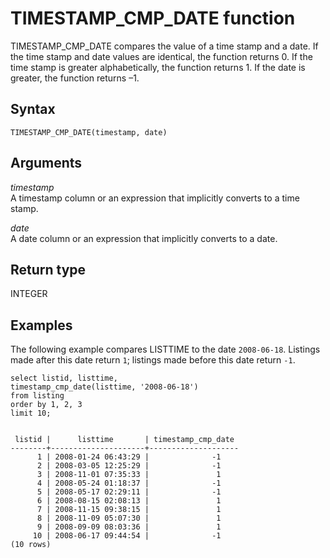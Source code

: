 # TIMESTAMP\_CMP\_DATE function<a name="r_TIMESTAMP_CMP_DATE"></a>

TIMESTAMP\_CMP\_DATE compares the value of a time stamp and a date\. If the time stamp and date values are identical, the function returns 0\. If the time stamp is greater alphabetically, the function returns 1\. If the date is greater, the function returns –1\.

## Syntax<a name="r_TIMESTAMP_CMP_DATE-syntax"></a>

```
TIMESTAMP_CMP_DATE(timestamp, date)
```

## Arguments<a name="r_TIMESTAMP_CMP_DATE-arguments"></a>

 *timestamp*   
A timestamp column or an expression that implicitly converts to a time stamp\.

 *date*   
A date column or an expression that implicitly converts to a date\.

## Return type<a name="r_TIMESTAMP_CMP_DATE-return-type"></a>

INTEGER

## Examples<a name="r_TIMESTAMP_CMP_DATE-examples"></a>

The following example compares LISTTIME to the date `2008-06-18`\. Listings made after this date return `1`; listings made before this date return `-1`\. 

```
select listid, listtime,
timestamp_cmp_date(listtime, '2008-06-18')
from listing
order by 1, 2, 3
limit 10;


 listid |      listtime       | timestamp_cmp_date
--------+---------------------+--------------------
      1 | 2008-01-24 06:43:29 |              -1
      2 | 2008-03-05 12:25:29 |              -1
      3 | 2008-11-01 07:35:33 |               1
      4 | 2008-05-24 01:18:37 |              -1
      5 | 2008-05-17 02:29:11 |              -1
      6 | 2008-08-15 02:08:13 |               1
      7 | 2008-11-15 09:38:15 |               1
      8 | 2008-11-09 05:07:30 |               1
      9 | 2008-09-09 08:03:36 |               1
     10 | 2008-06-17 09:44:54 |              -1
(10 rows)
```